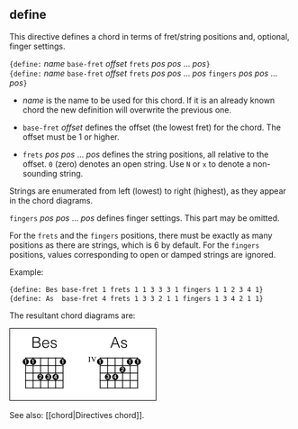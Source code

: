 ## define

This directive defines a chord in terms of fret/string positions and, optional, finger settings.

`{define:` _name_ `base-fret` _offset_ `frets` _pos_ _pos_ … _pos_`}`  
`{define:` _name_ `base-fret` _offset_ `frets` _pos_ _pos_ … _pos_ `fingers` _pos_ _pos_ … _pos_`}`

* _name_ is the name to be used for this chord. If it is an already known chord the new definition will overwrite the previous one.

* `base-fret` _offset_ defines the offset (the lowest fret) for the chord. The offset must be 1 or higher.

* `frets` _pos_ _pos_ … _pos_ defines the string positions, all relative to the offset. `0` (zero) denotes an open string. Use `N` or `x` to denote a non-sounding string.

Strings are enumerated from left (lowest) to right (highest), as they appear in the chord diagrams.

`fingers` _pos_ _pos_ … _pos_ defines finger settings. This part may be omitted.

For the `frets` and the `fingers` positions, there must be exactly as many positions as there are strings, which is 6 by default. For the `fingers` positions, values corresponding to open or damped strings are ignored.

Example:

    {define: Bes base-fret 1 frets 1 1 3 3 3 1 fingers 1 1 2 3 4 1}
    {define: As  base-fret 4 frets 1 3 3 2 1 1 fingers 1 3 4 2 1 1}

The resultant chord diagrams are:

![](images/ex_define.png)

See also: [[chord|Directives chord]].
